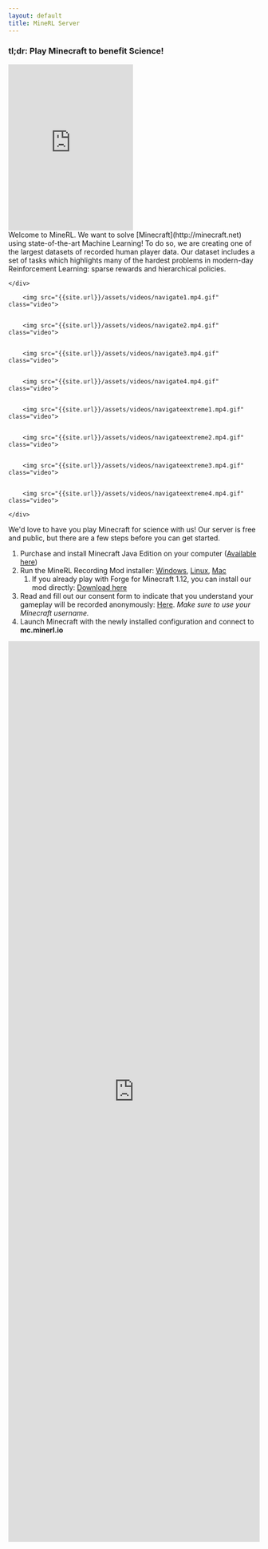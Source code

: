 ```yaml
---
layout: default
title: MineRL Server
---
```



### tl;dr: Play Minecraft to benefit Science!

<div class="sidebarstatus">
    <iframe src="https://minecraft-statistic.net/en/userbars/html/server/banner_190517_36433c_141f19_ffffff_ffb65f_1c250f_ffffff_ffffff_1_1_1.html" frameborder="0" scrolling="no" width="250" height="332"></iframe>
</div>
Welcome to MineRL. We want to solve [Minecraft](http://minecraft.net) using state-of-the-art Machine Learning! To do so, we are creating one of the largest datasets  of recorded human player data. Our dataset includes a set of tasks which highlights many of the hardest problems in modern-day Reinforcement Learning: sparse rewards and hierarchical policies. 

<div class="video-player">
    <div class="video-description">
      
    </div>
    
        <img src="{{site.url}}/assets/videos/navigate1.mp4.gif" class="video">
    
    
        <img src="{{site.url}}/assets/videos/navigate2.mp4.gif" class="video">
    
    
        <img src="{{site.url}}/assets/videos/navigate3.mp4.gif" class="video">
    
    
        <img src="{{site.url}}/assets/videos/navigate4.mp4.gif" class="video">
    
    
        <img src="{{site.url}}/assets/videos/navigateextreme1.mp4.gif" class="video">
    
    
        <img src="{{site.url}}/assets/videos/navigateextreme2.mp4.gif" class="video">
    
    
        <img src="{{site.url}}/assets/videos/navigateextreme3.mp4.gif" class="video">
    
    
        <img src="{{site.url}}/assets/videos/navigateextreme4.mp4.gif" class="video">
    
    </div>
    
    
We'd love to have you play Minecraft for science with us! Our server is free and public, but there are a few steps before you can get started.

1. Purchase and install Minecraft Java Edition on your computer ([Available here](http://minecraft.net))
2. Run the MineRL Recording Mod installer: [Windows]({{site.url}}/downloads/installer-signed.exe), [Linux]({{site.url}}/downloads/minerl_installer.jar),  [Mac]({{site.url}}/downloads/minerl_installer.jar)
    1. If you already play with Forge for Minecraft 1.12, you can install our mod directly: [Download here]({{site.url}}/downloads/minerl.jar)
3. Read and fill out our consent form to indicate that you understand your gameplay will be recorded anonymously: [Here](http://herobraine.stream/consent_form/). *Make sure to use your Minecraft username.*
4. Launch Minecraft with the newly installed configuration and connect to **mc.minerl.io**


<div id="leaderboard" align="center">
<iframe frameborder="0" scrolling="no" height="1800" width="100%" src="http://minerl.io:8000">
</div>
